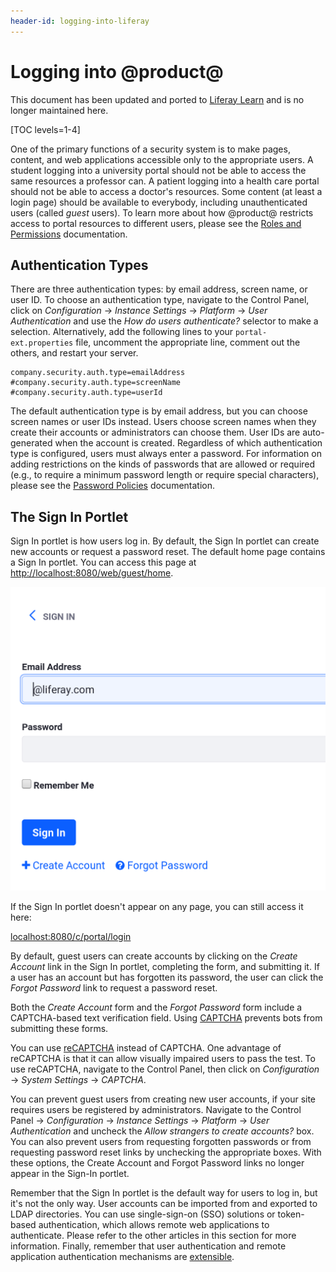 ```yaml
---
header-id: logging-into-liferay
---
```


# Logging into @product@

<aside class="alert alert-info">
   <span class="wysiwyg-color-blue120">This document has been updated and ported to <a href="https://learn.liferay.com/dxp/latest/en/installation-and-upgrades/securing-liferay/authentication-basics.html">Liferay Learn</a> and is no longer maintained here.</span>
</aside>

[TOC levels=1-4]

One of the primary functions of a security system is to make pages, content, and
web applications accessible only to the appropriate users. A student
logging into a university portal should not be able to access the same resources
a professor can. A patient logging into a health care portal should not be able
to access a doctor's resources. Some content (at least a login page) should be
available to everybody, including unauthenticated users (called *guest* users).
To learn more about how @product@ restricts access to portal resources to
different users, please see the 
[Roles and Permissions](/docs/7-2/user/-/knowledge_base/u/roles-and-permissions) 
documentation. 

## Authentication Types

There are three authentication types: by email address, screen
name, or user ID. To choose an authentication type, navigate to the Control
Panel, click on *Configuration* &rarr; *Instance Settings* &rarr; *Platform*
&rarr; *User Authentication* and use the *How do users authenticate?* selector
to make a selection. Alternatively, add the following lines to your
`portal-ext.properties` file, uncomment the appropriate line, comment out the
others, and restart your server.

```properties
company.security.auth.type=emailAddress
#company.security.auth.type=screenName
#company.security.auth.type=userId
```

The default authentication type is by email address, but you can choose screen
names or user IDs instead. Users choose screen names when they create their
accounts or administrators can choose them. User IDs are auto-generated when the
account is created. Regardless of which authentication type is configured, users
must always enter a password. For information on
adding restrictions on the kinds of passwords that are allowed or required
(e.g., to require a minimum password length or require special characters),
please see the [Password Policies](/docs/7-2/user/-/knowledge_base/u/password-policies) 
documentation. 

## The Sign In Portlet
Sign In portlet is how users log in. By default, the Sign In portlet can
create new accounts or request a password reset. The default home page contains
a Sign In portlet. You can access this page at
[http://localhost:8080/web/guest/home](http://localhost:8080/web/guest/home).

![Figure 1: By default, the Sign In portlet allows users to log in, create a new account, or request a password reset.](../../images/sign-in-portlet.png)

If the Sign In portlet doesn't appear on any page, you can still access it here:

[localhost:8080/c/portal/login](localhost:8080/c/portal/login)

By default, guest users can create accounts by clicking on the *Create Account*
link in the Sign In portlet, completing the form, and submitting it. If a user
has an account but has forgotten its password, the user can click the *Forgot
Password* link to request a password reset. 

Both the *Create Account*
form and the *Forgot Password* form include a CAPTCHA-based text verification
field. Using [CAPTCHA](http://www.captcha.net) prevents bots from submitting
these forms. 

You can use
[reCAPTCHA](https://www.google.com/recaptcha/intro/index.html) instead of
CAPTCHA. One advantage of reCAPTCHA is that it can allow visually impaired
users to pass the test. To use reCAPTCHA, navigate to the Control Panel, then
click on *Configuration* &rarr; *System Settings* &rarr; *CAPTCHA*.

You can prevent guest users from creating new user accounts, if your site
requires users be registered by administrators. Navigate to the Control Panel
&rarr; *Configuration* &rarr; *Instance Settings* &rarr;
*Platform* &rarr; *User Authentication* and uncheck the *Allow strangers to
create accounts?* box. You can also prevent users from requesting forgotten
passwords or from requesting password reset links by unchecking the appropriate
boxes. With these options, the Create Account and Forgot Password links no
longer appear in the Sign-In portlet. 

Remember that the Sign In portlet is the default way for users to log in, but
it's not the only way. User accounts can be imported from and exported to LDAP
directories. You can use single-sign-on (SSO) solutions or token-based
authentication, which allows remote web applications to authenticate. Please
refer to the other articles in this section for more information. Finally,
remember that user authentication and remote application authentication
mechanisms are
[extensible](/docs/7-2/frameworks/-/knowledge_base/f/authentication-pipelines). 

